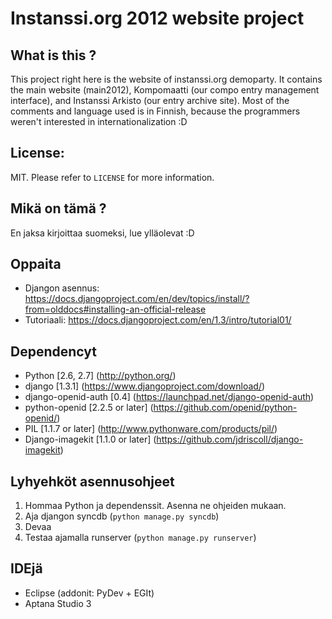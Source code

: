 Instanssi.org 2012 website project
==================================

What is this ?
--------------
This project right here is the website of instanssi.org demoparty. It contains the main website (main2012),
Kompomaatti (our compo entry management interface), and Instanssi Arkisto (our entry archive site). Most
of the comments and language used is in Finnish, because the programmers weren't interested in 
internationalization :D

License:
--------
MIT. Please refer to `LICENSE` for more information.

Mikä on tämä ?
--------------
En jaksa kirjoittaa suomeksi, lue ylläolevat :D

Oppaita
-------
* Djangon asennus: https://docs.djangoproject.com/en/dev/topics/install/?from=olddocs#installing-an-official-release
* Tutoriaali: https://docs.djangoproject.com/en/1.3/intro/tutorial01/

Dependencyt
-----------
* Python [2.6, 2.7] (http://python.org/)
* django [1.3.1] (https://www.djangoproject.com/download/)
* django-openid-auth [0.4] (https://launchpad.net/django-openid-auth)
* python-openid [2.2.5 or later] (https://github.com/openid/python-openid/)
* PIL [1.1.7 or later] (http://www.pythonware.com/products/pil/)
* Django-imagekit [1.1.0 or later] (https://github.com/jdriscoll/django-imagekit)

Lyhyehköt asennusohjeet
-----------------------
1. Hommaa Python ja dependenssit. Asenna ne ohjeiden mukaan.
2. Aja djangon syncdb (`python manage.py syncdb`)
3. Devaa
4. Testaa ajamalla runserver (`python manage.py runserver`)

IDEjä
-----
* Eclipse (addonit: PyDev + EGIt)
* Aptana Studio 3

